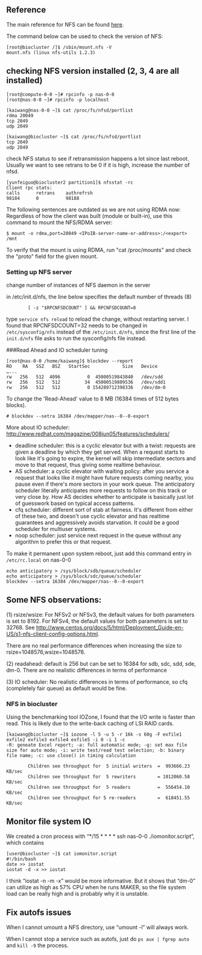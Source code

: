 ## Reference

The main reference for NFS can be found [here](http://nfs.sourceforge.net/nfs-howto/).

The command below can be used to check the version of NFS:

```
[root@biocluster /]$ /sbin/mount.nfs -V
mount.nfs (linux nfs-utils 1.2.3)
```
 
## checking NFS version installed (2, 3, 4 are all installed)

```
[root@compute-0-0 ~]# rpcinfo -p nas-0-0 
[root@nas-0-0 ~]# rpcinfo -p localhost

[kaiwang@nas-0-0 ~]$ cat /proc/fs/nfsd/portlist
rdma 20049
tcp 2049
udp 2049
 
[kaiwang@biocluster ~]$ cat /proc/fs/nfsd/portlist
tcp 2049
udp 2049
```

check NFS status to see if retransmission happens a lot since last reboot. Usually we want to see retrans to be 0 if it is high, increase the number of nfsd.
```
[yunfeiguo@biocluster2 partition1]$ nfsstat -rc
Client rpc stats:
calls      retrans    authrefrsh
98184      0          98188
```

The following sentences are outdated as we are not using RDMA now:
Regardless of how the client was built (module or built-in), use this command to mount the NFS/RDMA server:
```
$ mount -o rdma,port=20049 <IPoIB-server-name-or-address>:/<export> /mnt
```
To verify that the mount is using RDMA, run "cat /proc/mounts" and check the "proto" field for the given mount. 

### Setting up NFS server
change number of instances of NFS daemon in the server

in /etc/init.d/nfs, the line below specifies the default number of threads (8)
```
        [ -z "$RPCNFSDCOUNT" ] && RPCNFSDCOUNT=8 
```

type `service nfs reload` to reload the change, without restarting server.
I found that RPCNFSDCOUNT=32 needs to be changed in `/etc/sysconfig/nfs` instead of the `/etc/init.d/nfs`, since the first line of the `init.d/nfs` file asks to run the sysconfig/nfs file instead.

###Read Ahead and IO scheduler tuning
```
[root@nas-0-0 /home/kaiwang]$ blockdev --report
RO    RA   SSZ   BSZ   StartSec            Size   Device
…...
rw   256   512  4096          0  45000519843840   /dev/sdd
rw   256   512   512         34  45000519809536   /dev/sdd1
rw   256   512   512          0 154289712398336   /dev/dm-0
```

To change the 'Read-Ahead' value to 8 MB (16384 times of 512 bytes blocks).
```
# blockdev --setra 16384 /dev/mapper/nas--0--0-export
```

More about IO scheduler: http://www.redhat.com/magazine/008jun05/features/schedulers/

* deadline scheduler: this is a cyclic elevator but with a twist: requests are given a deadline by which they get served. When a request starts to look like it's going to expire, the kernel will skip intermediate sectors and move to that request, thus giving some realtime behaviour.
* AS scheduler: a cyclic elevator with waiting policy: after you service a request that looks like it might have future requests coming nearby, you pause even if there's more sectors in your work queue. The anticipatory scheduler literally anticipates more requests to follow on this track or very close by. How AS decides whether to anticipate is basically just lot of guesswork based on typical access patterns.
* cfq scheduler: different sort of stab at fairness. It's different from either of these two, and doesn't use cyclic elevator and has realtime guarantees and aggressively avoids starvation. It could be a good scheduler for multiuser systems.
* noop scheduler: just service next request in the queue without any algorithm to prefer this or that request.

To make it permanent upon system reboot, just add this command entry in `/etc/rc.local` on nas-0-0

```
echo anticipatory > /sys/block/sdb/queue/scheduler
echo anticipatory > /sys/block/sdc/queue/scheduler
blockdev --setra 16384 /dev/mapper/nas--0--0-export
```

## Some NFS observations:

(1) rsize/wsize: For NFSv2 or NFSv3, the default values for both parameters is set to 8192. For NFSv4, the default values for both parameters is set to 32768. See http://www.centos.org/docs/5/html/Deployment_Guide-en-US/s1-nfs-client-config-options.html.

There are no real performance differences when increasing the size to rsize=1048576,wsize=1048576. 

(2) readahead: default is 256 but can be set to 16384 for sdb, sdc, sdd, sde, dm-0. There are no realistic differences in terms of performance

(3) IO scheduler: No realistic differences in terms of performance, so cfq (completely fair queue) as default would be fine.


### NFS in biocluster

Using the benchmarking tool IOZone, I found that the I/O write is faster than read. This is likely due to the write-back caching of LSI RAID cards.

```
[kaiwang@biocluster ~]$ iozone -l 5 -u 5 -r 16k -s 60g -F exfile1 exfile2 exfile3 exfile4 exfile5 -i 0 -i 1 -c
-R: geneate Excel report; -a: full automatic mode; -g: set max file size for auto mode; -i: write test/read test selection; -b: binary file name; -c: use close() in timing calculation

        Children see throughput for  5 initial writers  =  993666.23 KB/sec
        Children see throughput for  5 rewriters        = 1012060.58 KB/sec
        Children see throughput for  5 readers          =  556454.10 KB/sec
        Children see throughput for 5 re-readers        =  618451.55 KB/sec
```



## Monitor file system IO
We created a cron process with “*/15 * * * * ssh nas-0-0 ./iomonitor.script”, which contains
```
[user@biocluster ~]$ cat iomonitor.script
#!/bin/bash
date >> iostat
iostat -d -x >> iostat
```
I think “iostat -n -m -x” would be more informative. But it shows that “dm-0” can utilize as high as 57% CPU when he runs MAKER, so the file system load can be really high and is probably why it is unstable.

## Fix autofs issues

When I cannot umount a NFS directory, use “umount -l” will always work.

When I cannot stop a service such as autofs, just do `ps aux | fgrep auto` and `kill -9` the process.
